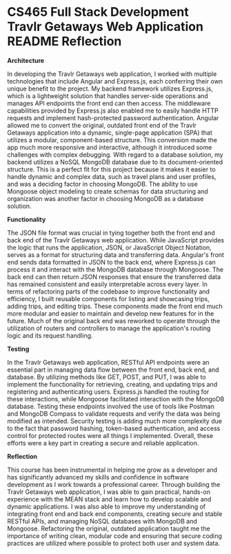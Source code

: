 # CS465 Full Stack Development Travlr Getaways Web Application README Reflection

**Architecture**

In developing the Travlr Getaways web application, I worked with multiple technologies that include Angular and Express.js, each conferring their own unique benefit to the project. My backend framework utilizes Express.js, which is a lightweight solution that handles server-side operations and manages API endpoints the front end can then access. The middleware capabilities provided by Express.js also enabled me to easily handle HTTP requests and implement hash-protected password authentication. Angular allowed me to convert the original, outdated front end of the Travlr Getaways application into a dynamic, single-page application (SPA) that utilizes a modular, component-based structure. This conversion made the app much more responsive and interactive, although it introduced some challenges with complex debugging. With regard to a database solution, my backend utilizes a NoSQL MongoDB database due to its document-oriented structure. This is a perfect fit for this project because it makes it easier to handle dynamic and complex data, such as travel plans and user profiles, and was a deciding factor in choosing MongoDB. The ability to use Mongoose object modeling to create schemas for data structuring and organization was another factor in choosing MongoDB as a database solution. 

**Functionality**

The JSON file format was crucial in tying together both the front end and back end of the Travlr Getaways web application. While JavaScript provides the logic that runs the application, JSON, or JavaScript Object Notation, serves as a format for structuring data and transferring data. Angular's front end sends data formatted in JSON to the back end, where Express.js can process it and interact with the MongoDB database through Mongoose. The back end can then return JSON responses that ensure the transferred data has remained consistent and easily interpretable across every layer. In terms of refactoring parts of the codebase to improve functionality and efficiency, I built reusable components for listing and showcasing trips, adding trips, and editing trips. These components made the front end much more modular and easier to maintain and develop new features for in the future. Much of the original back end was reworked to operate through the utilization of routers and controllers to manage the application's routing logic and its request handling. 

**Testing**

In the Travlr Getaways web application, RESTful API endpoints were an essential part in managing data flow between the front end, back end, and database. By utilizing methods like GET, POST, and PUT, I was able to implement the functionality for retrieving, creating, and updating trips and registering and authenticating users. Express.js handled the routing for these interactions, while Mongoose facilitated interaction with the MongoDB database. Testing these endpoints involved the use of tools like Postman and MongoDB Compass to validate requests and verify the data was being modified as intended. Security testing is adding much more complexity due to the fact that password hashing, token-based authentication, and access control for protected routes were all things I implemented. Overall, these efforts were a key part in creating a secure and reliable application. 

**Reflection**

This course has been instrumental in helping me grow as a developer and has significantly advanced my skills and confidence in software development as I work towards a professional career. Through building the Travlr Getaways web application, I was able to gain practical, hands-on experience with the MEAN stack and learn how to develop scalable and dynamic applications. I was also able to improve my understanding of integrating front end and back end components, creating secure and stable RESTful APIs, and managing NoSQL databases with MongoDB and Mongoose. Refactoring the original, outdated application taught me the importance of writing clean, modular code and ensuring that secure coding practices are utilized where possible to protect both user and system data.
